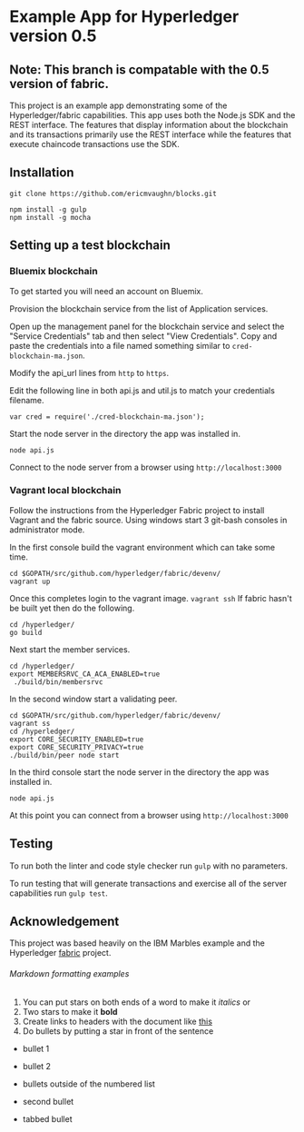 # Example App for Hyperledger version 0.5

## Note: This branch is compatable with the 0.5 version of fabric.

This project is an example app demonstrating some of the Hyperledger/fabric
capabilities.  This app uses both the Node.js SDK and the REST interface.  The
features that display information about the blockchain and its transactions
primarily use the REST interface while the features that execute chaincode
transactions use the SDK.

## Installation

`git clone https://github.com/ericmvaughn/blocks.git`

```
npm install -g gulp
npm install -g mocha
```


## Setting up a test blockchain

### Bluemix blockchain
To get started you will need an account on Bluemix.

Provision the blockchain service from the list of Application services.

Open up the management panel for the blockchain service and select the "Service
Credentials" tab and then select "View Credentials".  Copy and paste the
credentials into a file named something similar to `cred-blockchain-ma.json`.

Modify the api_url lines from `http` to `https`.

Edit the following line in both api.js and util.js to match your credentials
filename.
```
var cred = require('./cred-blockchain-ma.json');
```
Start the node server in the directory the app was installed
in.

`node api.js`

Connect to the node server from a browser using `http://localhost:3000`

### Vagrant local blockchain
Follow the instructions from the Hyperledger Fabric project to install Vagrant
and the fabric source.  Using windows start 3 git-bash consoles in administrator
mode.  

In the first console build the vagrant environment which can take some time.
```
cd $GOPATH/src/github.com/hyperledger/fabric/devenv/
vagrant up
```
Once this completes login to the vagrant image.
`vagrant ssh`
If fabric hasn't be built yet then do the following.
```
cd /hyperledger/
go build
```
Next start the member services.
```
cd /hyperledger/
export MEMBERSRVC_CA_ACA_ENABLED=true
 ./build/bin/membersrvc
```
In the second window start a validating peer.
```
cd $GOPATH/src/github.com/hyperledger/fabric/devenv/
vagrant ss
cd /hyperledger/
export CORE_SECURITY_ENABLED=true
export CORE_SECURITY_PRIVACY=true
./build/bin/peer node start
```

In the third console start the node server in the directory the app was installed
in.

`node api.js`

At this point you can connect from a browser using `http://localhost:3000`

## Testing
To run both the linter and code style checker run `gulp` with no parameters.

To run testing that will generate transactions and exercise all of the server
capabilities run `gulp test`.

## Acknowledgement
This project was based heavily on the IBM Marbles example and the Hyperledger
 [fabric](https://github.com/hyperledger/fabric) project.

 ###### Markdown formatting examples
 1.  You can put stars on both ends of a word to make it *italics* or
 2.  Two stars to make it **bold**
 3.  Create links to headers with the document like [this](#Setting-up-testing-blockchain)
 4.  Do bullets by putting a star in front of the sentence
*  bullet 1
*  bullet 2


*  bullets outside of the numbered list
*  second bullet
  * tabbed bullet
